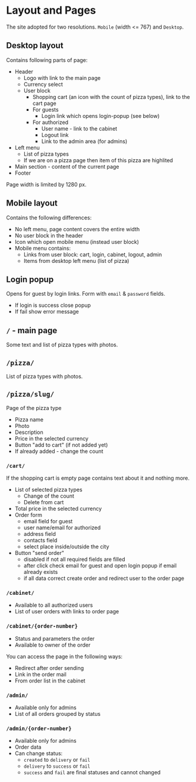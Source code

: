 # Layout and Pages

The site adopted for two resolutions.
`Mobile` (width <= 767) and `Desktop`.

## Desktop layout

Contains following parts of page:

* Header
    * Logo with link to the main page
    * Currency select
    * User block
        * Shopping cart (an icon with the count of pizza types), link to the cart page
        * For guests
            * Login link which opens login-popup (see below)
        * For authorized
            * User name - link to the cabinet
            * Logout link
            * Link to the admin area (for admins)
* Left menu
    * List of pizza types
    * If we are on a pizza page then item of this pizza are highlited
* Main section - content of the current page
* Footer

Page width is limited by 1280 px. 

## Mobile layout

Contains the following differences:

* No left menu, page content covers the entire width
* No user block in the header
* Icon which open mobile menu (instead user block)
* Mobile menu contains:
    * Links from user block: cart, login, cabinet, logout, admin
    * Items from desktop left menu (list of pizza)

## Login popup

Opens for guest by login links.
Form with `email` & `password` fields.

* If login is success close popup
* If fail show error message

## `/` - main page

Some text and list of pizza types with photos.

## `/pizza/`

List of pizza types with photos.

## `/pizza/slug/`

Page of the pizza type

* Pizza name
* Photo
* Description
* Price in the selected currency
* Button "add to cart" (if not added yet)
* If already added - change the count

### `/cart/`

If the shopping cart is empty page contains text about it and nothing more.

* List of selected pizza types
    * Change of the count
    * Delete from cart
* Total price in the selected currency
* Order form
    * email field for guest 
    * user name/email for authorized
    * address field
    * contacts field
    * select place inside/outside the city
* Button "send order"
    * disabled if not all required fields are filled
    * after click check email for guest and open login popup if email already exists
    * if all data correct create order and redirect user to the order page

### `/cabinet/`

* Available to all authorized users
* List of user orders with links to order page

### `/cabinet/{order-number}`

* Status and parameters the order
* Available to owner of the order

You can access the page in the following ways:

* Redirect after order sending
* Link in the order mail
* From order list in the cabinet

### `/admin/`

* Available only for admins
* List of all orders grouped by status

### `/admin/{order-number}`

* Available only for admins
* Order data
* Can change status:
    * `created` to `delivery` or `fail`
    * `delivery` to `success` or `fail`
    * `success` and `fail` are final statuses and cannot changed 

